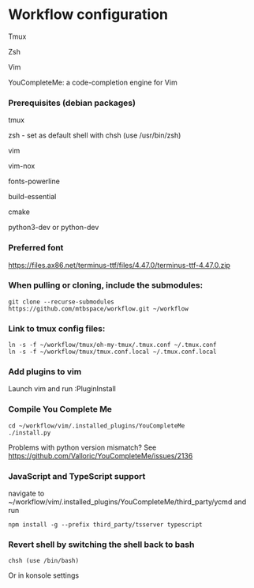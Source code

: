 # Workflow configuration
Tmux

Zsh

Vim

YouCompleteMe: a code-completion engine for Vim


### Prerequisites (debian packages)
tmux

zsh - set as default shell with chsh (use /usr/bin/zsh)

vim

vim-nox

fonts-powerline

build-essential

cmake

python3-dev or python-dev

### Preferred font
https://files.ax86.net/terminus-ttf/files/4.47.0/terminus-ttf-4.47.0.zip


### When pulling or cloning, include the submodules:
```
git clone --recurse-submodules https://github.com/mtbspace/workflow.git ~/workflow
```

### Link to tmux config files:
```
ln -s -f ~/workflow/tmux/oh-my-tmux/.tmux.conf ~/.tmux.conf
ln -s -f ~/workflow/tmux/tmux.conf.local ~/.tmux.conf.local
```

### Add plugins to vim
Launch vim and run :PluginInstall

### Compile You Complete Me
```
cd ~/workflow/vim/.installed_plugins/YouCompleteMe
./install.py
```
Problems with python version mismatch?  See https://github.com/Valloric/YouCompleteMe/issues/2136

### JavaScript and TypeScript support
navigate to ~/workflow/vim/.installed_plugins/YouCompleteMe/third_party/ycmd and run 

```
npm install -g --prefix third_party/tsserver typescript
```

### Revert shell by switching the shell back to bash
```
chsh (use /bin/bash)
```
Or in konsole settings
